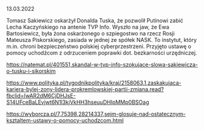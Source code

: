 13.03.2022

Tomasz Sakiewicz oskarżył Donalda Tuska, że pozwolił Putinowi zabić Lecha Kaczyńskiego na antenie TVP Info. Wyszło na jaw, że Ewa Bartosiewicz, była żona oskarżonego o szpiegostwo na rzecz Rosji Mateusza Piskorskiego, zasiada w jednej ze spółek NASK. To instytut, który m.in. chroni bezpieczeństwo polskiej cyberprzestrzeni. Przyjęto ustawę o pomocy uchodźcom z odrzuceniem poprawki dot. bezkarności urzędniczej.

https://natemat.pl/401551,skandal-w-tvp-info-szokujace-slowa-sakiewicza-o-tusku-i-sikorskim

https://www.polityka.pl/tygodnikpolityka/kraj/2158063,1,zaskakujaca-kariera-bylej-zony-lidera-prokremlowskiej-partii-zmiana.read?fbclid=IwAR2dM6CjDHJsE-S14UFceBaLEvjwt6N1l3kjVkHH3hseuuDHIpMMp0BSOag

https://wyborcza.pl/7,75398,28214337,sejm-glosuje-nad-ostatecznym-ksztaltem-ustawy-o-pomocy-uchodzcom.html